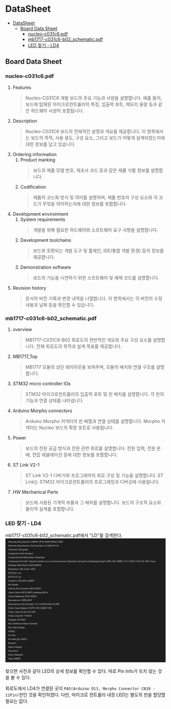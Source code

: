 # DataSheet

- [DataSheet](#datasheet)
  - [Board Data Sheet](#board-data-sheet)
    - [nucleo-c031c6.pdf](#nucleo-c031c6pdf)
    - [mb1717-c031c6-b02\_schematic.pdf](#mb1717-c031c6-b02_schematicpdf)
    - [LED 찾기 - LD4](#led-찾기---ld4)

## Board Data Sheet
### nucleo-c031c6.pdf
1. Features
   > Nucleo-C031C6 개발 보드의 주요 기능과 사양을 설명합니다. 예를 들어, 보드에 탑재된 마이크로컨트롤러의 특징, 입출력 포트, 메모리 용량 등과 같은 하드웨어 사양이 포함됩니다.
2. Description
   > Nucleo-C031C6 보드의 전체적인 설명과 개요를 제공합니다. 이 항목에서는 보드의 목적, 사용 용도, 구성 요소, 그리고 보드가 어떻게 설계되었는지에 대한 정보를 담고 있습니다.
3. Ordering information
   1. Product marking
      > 보드의 제품 모델 번호, 제조사 코드 등과 같은 제품 식별 정보를 설명합니다.
   2. Codification
      > 제품의 코드화 방식 및 의미를 설명하며, 제품 번호의 구성 요소와 각 코드가 무엇을 의미하는지에 대한 정보를 포함합니다.
4. Development environment
   1. System requirements
      > 개발을 위해 필요한 하드웨어와 소프트웨어 요구 사항을 설명합니다.
   2. Development toolchains
      > 보드와 호환되는 개발 도구 및 툴체인, IDE(통합 개발 환경) 등의 정보를 제공합니다.
   3. Demonstration software
      > 보드의 기능을 시연하기 위한 소프트웨어 및 예제 코드를 설명합니다.
5. Revision history
   > 문서의 버전 기록과 변경 내역을 나열합니다. 이 항목에서는 각 버전의 수정 내용과 날짜 등을 확인할 수 있습니다.

### mb1717-c031c6-b02_schematic.pdf
1. overview
   > MB1717-C031C6-B02 회로도의 전반적인 개요와 주요 구성 요소를 설명합니다. 전체 회로도의 목적과 설계 목표를 제공합니다.
2. MB1717_Top
   > MB1717 모듈의 상단 레이아웃을 보여주며, 모듈의 배치와 연결 구조를 설명합니다.
3. STM32 micro controller IOs
   > STM32 마이크로컨트롤러의 입출력 포트 및 핀 배치를 설명합니다. 각 핀의 기능과 연결 상태를 나타냅니다
4. Arduino Morpho connectors
   > Arduino Morpho 커넥터의 핀 배열과 연결 상태를 설명합니다. Morpho 커넥터는 Nucleo 보드의 확장 포트로 사용됩니다.
5. Power
   > 보드의 전원 공급 방식과 전원 관련 회로를 설명합니다. 전원 입력, 전원 분배, 전압 레귤레이션 등에 대한 정보를 포함합니다.
6. ST Link V2-1
   > ST Link V2-1 디버거와 프로그래머의 회로 구성 및 기능을 설명합니다. ST Link는 STM32 마이크로컨트롤러의 프로그래밍과 디버깅에 사용됩니다.
7. HW Mechanical Parts
   > 보드에 사용된 기계적 부품과 그 배치를 설명합니다. 보드의 구조적 요소와 물리적 설계를 포함합니다.

### LED 찾기 - LD4
mb1717-c031c6-b02_schematic.pdf에서 "LD"를 검색한다.
![LED4](./images/LD4.png)

찾으면 사진과 같이 LED의 상세 정보를 확인할 수 있다. 따로 Pin Info가 뜨지 않는 것을 볼 수 있다.

회로도에서 LD4가 연결된 곳이 `PA5(Arduino D13, Morpho Connector CN10 - 11Pin)`핀인 것을 확인하였다. 다만, 마이크로 컨트롤러 내장 LED는 별도의 핀을 할당할 필요는 없다.
